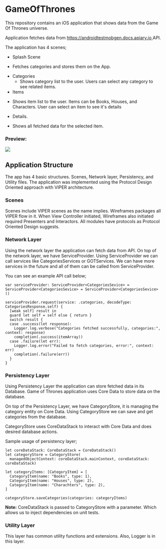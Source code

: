 # GameOfThrones
This repository contains an iOS application that shows data from the Game Of Thrones universe.

Application fetches data from  [https://androidtestmobgen.docs.apiary.io ]() API.

The application has 4 scenes; 

* Splash Scene
 -	Fetches categories and stores them on the App.
* Categories
  - Shows category list to the user. Users can select any category to see related items.
* Items
 - Shows item list to the user. Items can be Books, Houses, and Characters. User can select an item to see it's details
* Details. 
 - Shows all fetched data for the selected item.

### Preview: 
![](https://media.giphy.com/media/8IvKCpzm7ohdVVKEa2/giphy.gif)


## Application Structure

The app has 4 basic structures. Scenes, Network layer, Persistency, and Utility files. The application was implemented using the Protocol Design Oriented approach with VIPER architecture.


### Scenes

Scenes include VIPER scenes as the name implies. Wireframes packages all VIPER flow in it. When View Controller initiated, Wireframes also initiated required Presenters and Interactors. All modules have protocols as Protocol Oriented Design suggests.

### Network Layer

Using the network layer the application can fetch data from API. On top of the network layer, we have ServiceProvider. Using ServiceProvider we can call services like CategoriesServices or GOTServices. We can have more services in the future and all of them can be called from ServiceProvider.


You can see an example API call below;

```
var serviceProvider: ServiceProvider<CategoriesSevice> = ServiceProvider<CategoriesSevice> = ServiceProvider<CategoriesSevice>()

serviceProvider.request(service: .categories, decodeType: CategoriesResponse.self) {
  [weak self] result in
  guard let self = self else { return }
  switch result {
  case .success(let response):
    Logger.log.verbose("Categories fetched successfully, categories:", context: response)
    completion(.success(itemArray))
  case .failure(let err):
    Logger.log.error("Failed to fetch categories, error:", context: err)
    completion(.failure(err))
  }
}

```

### Persistency Layer

Using Persistency Layer the application can store fetched data in its Database. Game of Thrones application uses Core Data to store data on the database. 

On top of the Persistency Layer, we have CategoryStore, it is managing the category entity on Core Data. Using CategoryStore we can save and get categories from the database. 

CategoryStore uses CoreDataStack to interact with Core Data and does desired database actions. 

Sample usage of persistency layer;


```
let coreDataStack: CoreDataStack = CoreDataStack()
let categoryStore = CategoryStore(
  managedObjectContext: coreDataStack.mainContext, coreDataStack: coreDataStack)

let categoryItems: [CategoryItem] = [
  CategoryItem(name: "Books", type: 1),
  CategoryItem(name: "Houses", type: 2),
  CategoryItem(name: "Charachters", type: 2),
]

categoryStore.saveCategories(categories: categoryItems)

```
**Note:** CoreDataStack is passed to CategoryStore with a parameter. Which allows us to inject dependencies on unit tests.

### Utility Layer
This layer has common utility functions and extensions. Also, Logger is in this layer. 